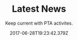 ---
title: Latest News
date: 2017-06-28T19:23:42.379Z
subtitle: Keep current with PTA activites.
description: Why not see if a new post can be deployed easily?
image: /img/post/post_jumbotron.jpg
imageLink: http://www.photosbyrakan.com/
imageCredit: Photos by Rakan AlDuaij
markup: "mmark"
---